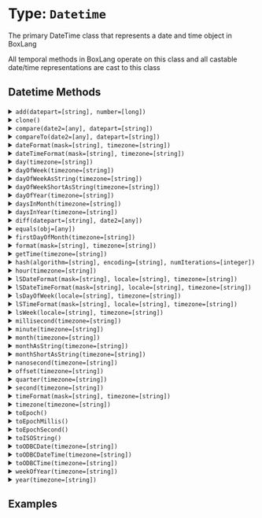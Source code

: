 [comment]: # (Note: This documentation is generated dynamically in the build process.  To modify the contents, change the javadoc on the type class, itself)

# Type: `Datetime`

The primary DateTime class that represents a date and time object in BoxLang

 All temporal methods in BoxLang operate on this class and all castable date/time representations are cast to this class

## Datetime Methods

<details>
<summary><code>add(datepart=[string], number=[long])</code></summary>
Modifies a date object by date part and integer time unit
 Arguments:

| Argument | Type | Required | Default |
|----------|------|----------|---------|
| `datepart` | `string` | `true` | `null` |
| `number` | `long` | `true` | `null` |

</details>
<details>
<summary><code>clone()</code></summary>

</details>
<details>
<summary><code>compare(date2=[any], datepart=[string])</code></summary>
Compares the difference between two dates - returning 0 if equal, -1 if date2 is less than date1 and 1 if the inverse
 Arguments:

| Argument | Type | Required | Default |
|----------|------|----------|---------|
| `date2` | `any` | `true` | `null` |
| `datepart` | `string` | `false` | `null` |

</details>
<details>
<summary><code>compareTo(date2=[any], datepart=[string])</code></summary>
Compares the difference between two dates - returning 0 if equal, -1 if date2 is less than date1 and 1 if the inverse
 Arguments:

| Argument | Type | Required | Default |
|----------|------|----------|---------|
| `date2` | `any` | `true` | `null` |
| `datepart` | `string` | `false` | `null` |

</details>
<details>
<summary><code>dateFormat(mask=[string], timezone=[string])</code></summary>
Formats a datetime, date or time
 Arguments:

| Argument | Type | Required | Default |
|----------|------|----------|---------|
| `mask` | `string` | `false` | `null` |
| `timezone` | `string` | `false` | `null` |

</details>
<details>
<summary><code>dateTimeFormat(mask=[string], timezone=[string])</code></summary>
Formats a datetime, date or time
 Arguments:

| Argument | Type | Required | Default |
|----------|------|----------|---------|
| `mask` | `string` | `false` | `null` |
| `timezone` | `string` | `false` | `null` |

</details>
<details>
<summary><code>day(timezone=[string])</code></summary>
Provides the BIF and member functions for all time unit request with no arguments
 Arguments:

| Argument | Type | Required | Default |
|----------|------|----------|---------|
| `timezone` | `string` | `false` | `null` |

</details>
<details>
<summary><code>dayOfWeek(timezone=[string])</code></summary>
Provides the BIF and member functions for all time unit request with no arguments
 Arguments:

| Argument | Type | Required | Default |
|----------|------|----------|---------|
| `timezone` | `string` | `false` | `null` |

</details>
<details>
<summary><code>dayOfWeekAsString(timezone=[string])</code></summary>
Provides the BIF and member functions for all time unit request with no arguments
 Arguments:

| Argument | Type | Required | Default |
|----------|------|----------|---------|
| `timezone` | `string` | `false` | `null` |

</details>
<details>
<summary><code>dayOfWeekShortAsString(timezone=[string])</code></summary>
Provides the BIF and member functions for all time unit request with no arguments
 Arguments:

| Argument | Type | Required | Default |
|----------|------|----------|---------|
| `timezone` | `string` | `false` | `null` |

</details>
<details>
<summary><code>dayOfYear(timezone=[string])</code></summary>
Provides the BIF and member functions for all time unit request with no arguments
 Arguments:

| Argument | Type | Required | Default |
|----------|------|----------|---------|
| `timezone` | `string` | `false` | `null` |

</details>
<details>
<summary><code>daysInMonth(timezone=[string])</code></summary>
Provides the BIF and member functions for all time unit request with no arguments
 Arguments:

| Argument | Type | Required | Default |
|----------|------|----------|---------|
| `timezone` | `string` | `false` | `null` |

</details>
<details>
<summary><code>daysInYear(timezone=[string])</code></summary>
Provides the BIF and member functions for all time unit request with no arguments
 Arguments:

| Argument | Type | Required | Default |
|----------|------|----------|---------|
| `timezone` | `string` | `false` | `null` |

</details>
<details>
<summary><code>diff(datepart=[string], date2=[any])</code></summary>
Returns the numeric difference in the requested date part between two dates
 Arguments:

| Argument | Type | Required | Default |
|----------|------|----------|---------|
| `datepart` | `string` | `true` | `null` |
| `date2` | `any` | `true` | `null` |

</details>
<details>
<summary><code>equals(obj=[any])</code></summary>
Indicates whether some other object is "equal to" this one.
 Arguments:

| Argument | Type | Required | Default |
|----------|------|----------|---------|
| `obj` | `any` | `true` | `null` |

</details>
<details>
<summary><code>firstDayOfMonth(timezone=[string])</code></summary>
Provides the BIF and member functions for all time unit request with no arguments
 Arguments:

| Argument | Type | Required | Default |
|----------|------|----------|---------|
| `timezone` | `string` | `false` | `null` |

</details>
<details>
<summary><code>format(mask=[string], timezone=[string])</code></summary>
Formats a datetime, date or time
 Arguments:

| Argument | Type | Required | Default |
|----------|------|----------|---------|
| `mask` | `string` | `false` | `null` |
| `timezone` | `string` | `false` | `null` |

</details>
<details>
<summary><code>getTime(timezone=[string])</code></summary>
Provides the BIF and member functions for all time unit request with no arguments
 Arguments:

| Argument | Type | Required | Default |
|----------|------|----------|---------|
| `timezone` | `string` | `false` | `null` |

</details>
<details>
<summary><code>hash(algorithm=[string], encoding=[string], numIterations=[integer])</code></summary>
Creates an algorithmic hash of an object
 Arguments:

| Argument | Type | Required | Default |
|----------|------|----------|---------|
| `algorithm` | `string` | `false` | `MD5` |
| `encoding` | `string` | `false` | `utf-8` |
| `numIterations` | `integer` | `false` | `1` |

</details>
<details>
<summary><code>hour(timezone=[string])</code></summary>
Provides the BIF and member functions for all time unit request with no arguments
 Arguments:

| Argument | Type | Required | Default |
|----------|------|----------|---------|
| `timezone` | `string` | `false` | `null` |

</details>
<details>
<summary><code>lSDateFormat(mask=[string], locale=[string], timezone=[string])</code></summary>
Formats a date in a locale-specific format
 Arguments:

| Argument | Type | Required | Default |
|----------|------|----------|---------|
| `mask` | `string` | `false` | `null` |
| `locale` | `string` | `false` | `null` |
| `timezone` | `string` | `false` | `null` |

</details>
<details>
<summary><code>lSDateTimeFormat(mask=[string], locale=[string], timezone=[string])</code></summary>
Formats a date in a locale-specific format
 Arguments:

| Argument | Type | Required | Default |
|----------|------|----------|---------|
| `mask` | `string` | `false` | `null` |
| `locale` | `string` | `false` | `null` |
| `timezone` | `string` | `false` | `null` |

</details>
<details>
<summary><code>lsDayOfWeek(locale=[string], timezone=[string])</code></summary>
Provides the Localized BIF and member functions for time units ( e.g.

different locales have different start days to the week )
 Arguments:

| Argument | Type | Required | Default |
|----------|------|----------|---------|
| `locale` | `string` | `false` | `null` |
| `timezone` | `string` | `false` | `null` |

</details>
<details>
<summary><code>lSTimeFormat(mask=[string], locale=[string], timezone=[string])</code></summary>
Formats a date in a locale-specific format
 Arguments:

| Argument | Type | Required | Default |
|----------|------|----------|---------|
| `mask` | `string` | `false` | `null` |
| `locale` | `string` | `false` | `null` |
| `timezone` | `string` | `false` | `null` |

</details>
<details>
<summary><code>lsWeek(locale=[string], timezone=[string])</code></summary>
Provides the Localized BIF and member functions for time units ( e.g.

different locales have different start days to the week )
 Arguments:

| Argument | Type | Required | Default |
|----------|------|----------|---------|
| `locale` | `string` | `false` | `null` |
| `timezone` | `string` | `false` | `null` |

</details>
<details>
<summary><code>millisecond(timezone=[string])</code></summary>
Provides the BIF and member functions for all time unit request with no arguments
 Arguments:

| Argument | Type | Required | Default |
|----------|------|----------|---------|
| `timezone` | `string` | `false` | `null` |

</details>
<details>
<summary><code>minute(timezone=[string])</code></summary>
Provides the BIF and member functions for all time unit request with no arguments
 Arguments:

| Argument | Type | Required | Default |
|----------|------|----------|---------|
| `timezone` | `string` | `false` | `null` |

</details>
<details>
<summary><code>month(timezone=[string])</code></summary>
Provides the BIF and member functions for all time unit request with no arguments
 Arguments:

| Argument | Type | Required | Default |
|----------|------|----------|---------|
| `timezone` | `string` | `false` | `null` |

</details>
<details>
<summary><code>monthAsString(timezone=[string])</code></summary>
Provides the BIF and member functions for all time unit request with no arguments
 Arguments:

| Argument | Type | Required | Default |
|----------|------|----------|---------|
| `timezone` | `string` | `false` | `null` |

</details>
<details>
<summary><code>monthShortAsString(timezone=[string])</code></summary>
Provides the BIF and member functions for all time unit request with no arguments
 Arguments:

| Argument | Type | Required | Default |
|----------|------|----------|---------|
| `timezone` | `string` | `false` | `null` |

</details>
<details>
<summary><code>nanosecond(timezone=[string])</code></summary>
Provides the BIF and member functions for all time unit request with no arguments
 Arguments:

| Argument | Type | Required | Default |
|----------|------|----------|---------|
| `timezone` | `string` | `false` | `null` |

</details>
<details>
<summary><code>offset(timezone=[string])</code></summary>
Provides the BIF and member functions for all time unit request with no arguments
 Arguments:

| Argument | Type | Required | Default |
|----------|------|----------|---------|
| `timezone` | `string` | `false` | `null` |

</details>
<details>
<summary><code>quarter(timezone=[string])</code></summary>
Provides the BIF and member functions for all time unit request with no arguments
 Arguments:

| Argument | Type | Required | Default |
|----------|------|----------|---------|
| `timezone` | `string` | `false` | `null` |

</details>
<details>
<summary><code>second(timezone=[string])</code></summary>
Provides the BIF and member functions for all time unit request with no arguments
 Arguments:

| Argument | Type | Required | Default |
|----------|------|----------|---------|
| `timezone` | `string` | `false` | `null` |

</details>
<details>
<summary><code>timeFormat(mask=[string], timezone=[string])</code></summary>
Formats a datetime, date or time
 Arguments:

| Argument | Type | Required | Default |
|----------|------|----------|---------|
| `mask` | `string` | `false` | `null` |
| `timezone` | `string` | `false` | `null` |

</details>
<details>
<summary><code>timezone(timezone=[string])</code></summary>
Provides the BIF and member functions for all time unit request with no arguments
 Arguments:

| Argument | Type | Required | Default |
|----------|------|----------|---------|
| `timezone` | `string` | `false` | `null` |

</details>
<details>
<summary><code>toEpoch()</code></summary>
Returns this date time in epoch time ( seconds )
</details>
<details>
<summary><code>toEpochMillis()</code></summary>
Returns this date time in epoch milliseconds
</details>
<details>
<summary><code>toEpochSecond()</code></summary>

</details>
<details>
<summary><code>toISOString()</code></summary>
Returns the date time representation as a string in the specified format mask
</details>
<details>
<summary><code>toODBCDate(timezone=[string])</code></summary>
Creates a DateTime object with the format set to ODBC Implicit format
 Arguments:

| Argument | Type | Required | Default |
|----------|------|----------|---------|
| `timezone` | `string` | `false` | `null` |

</details>
<details>
<summary><code>toODBCDateTime(timezone=[string])</code></summary>
Creates a DateTime object with the format set to ODBC Implicit format
 Arguments:

| Argument | Type | Required | Default |
|----------|------|----------|---------|
| `timezone` | `string` | `false` | `null` |

</details>
<details>
<summary><code>toODBCTime(timezone=[string])</code></summary>
Creates a DateTime object with the format set to ODBC Implicit format
 Arguments:

| Argument | Type | Required | Default |
|----------|------|----------|---------|
| `timezone` | `string` | `false` | `null` |

</details>
<details>
<summary><code>weekOfYear(timezone=[string])</code></summary>
Provides the BIF and member functions for all time unit request with no arguments
 Arguments:

| Argument | Type | Required | Default |
|----------|------|----------|---------|
| `timezone` | `string` | `false` | `null` |

</details>
<details>
<summary><code>year(timezone=[string])</code></summary>
Provides the BIF and member functions for all time unit request with no arguments
 Arguments:

| Argument | Type | Required | Default |
|----------|------|----------|---------|
| `timezone` | `string` | `false` | `null` |

</details>


## Examples
